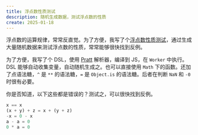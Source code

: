 ```yaml
---
title: 浮点数性质测试
description: 随机生成数据，测试浮点数的性质
create: 2025-01-18
---
```


浮点数的运算规律，常常反直觉。为了方便，我写了个[浮点数性质测试](https://zeng-y-l.github.io/project/numtest.html)，通过生成大量随机数据来测试浮点数的性质，常常能够很快找到反例。

为了方便，我写了个 DSL，使用 [Pratt](https://matklad.github.io/2020/04/13/simple-but-powerful-pratt-parsing.html) 解析器，编译到 JS，在 `Worker` 中执行。DSL 能够自动收集变量，自动随机生成之。也可以直接使用 `Math` 下的函数。还加了点语法糖，`^` 是 `**` 的语法糖，`=` 是 `Object.is` 的语法糖。后者在判断 `NaN` 和 `-0` 时很有必要。

你是否知道，以下这些都是错误的？测试之，可以很快找到反例。

```js
x == x
(x + y) + z = x + (y + z)
-x = 0 - x
a - a = 0
0 * a = 0
```